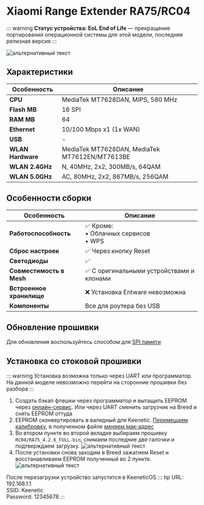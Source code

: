 # Xiaomi Range Extender RA75/RC04 <YezBadge type="keenetic" text="4.2.6" url="/assets/files/firmware/Xiaomi-Extender.7z" />

::: warning **Статус устройства: EoL**
**End of Life** — прекращение портирования операционной системы для этой модели, последняя релизная версия
:::

![альтернативный текст](/assets/images/wiki/guides/Xiaomi/extender.png)

## Характеристики

| Особенность       | Описание                                       |
|-------------------|------------------------------------------------|
| **CPU**           | MediaTek MT7628DAN, MIPS, 580 MHz              |
| **Flash MB**      | 16 SPI                                         |
| **RAM MB**        | 64                                             |
| **Ethernet**      | 10/100 Mbps x1 (1x WAN)                        |
| **USB**           | -                                              |
| **WLAN Hardware** | MediaTek MT7628DAN, MediaTek MT7612EN/MT7613BE |
| **WLAN 2.4GHz**   | N, 40MHz, 2x2, 300MB/s, 64QAM                  |
| **WLAN 5.0GHz**   | AC, 80MHz, 2x2, 867MB/s, 256QAM                |

## Особенности сборки

| Особенность              | Описание                                       |
|--------------------------|------------------------------------------------|
| **Работоспособность**    | ✅ Кроме: <br/> • Облачных сервисов <br/> • WPS |
| **Сброс настроек**       | ✅ Через кнопку Reset                           |
| **Светодиоды**           | ✅                                              |
| **Совместимость в Mesh** | ✅ С оригинальными устройствами и клонами       |
| **Встроенное хранилище** | ❌ Установка Entware невозможна                 |
| **Компоненты**           | Все для роутера без USB                        |

## Обновление прошивки

Для обновления воспользуйтесь способом для [SPI памяти](/wiki/helpful/updateFirmware#%D0%B4%D0%BB%D1%8F-spi-%D0%BF%D0%B0%D0%BC%D1%8F%D1%82%D0%B8-%D0%B4%D0%BE-32mb)

## Установка со стоковой прошивки
::: warning
Установка возможна только через UART или программатор. На данной моделе невозможно перейти на сторонние прошивки без разбора
:::

1. Создать бэкап флешки через программатор и вытащить EEPROM через [онлайн-сервис](https://yeezyio.github.io/EepromCutter.html). Или через UART сменить загрузчик на Breed и снять EEPROM оттуда
2. EEPROM сконвертировать в валидный для Keenetic. [Перемещаем калибровку](https://yeezyio.github.io/EepromMover.html), в полученном файле [меняем мак-адрес](https://yeezyio.github.io/EepromConverter.html)
3. Во втором пункте во второй вкладке выбираем прошивку `RC04/RA75_4.2.6_FULL.bin`, снимаем последние две галочки и подтверждаем загрузку.
   ![альтернативный текст](/assets/images/wiki/guides/Mercusys/install.png)
4. После установки снова заходим в Breed зажатием Reset и восстанавливаем EEPROM полученный во 2 пункте.
   ![альтернативный текст](/assets/images/wiki/guides/Mercusys/eeprom.png)

После перезагрузки устройство запустится в KeeneticOS
::: tip URL: 192.168.1.1<br/>SSID: Keenetic<br/>Password: 12345678
:::